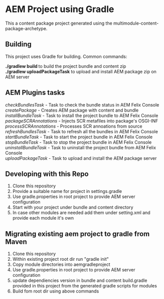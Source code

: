 AEM Project using Gradle
========

This a content package project generated using the multimodule-content-package-archetype.

Building
--------

This project uses Gradle for building. Common commands:

<b>./gradlew build </b> to build the project bundle and content zip<br> 
<b>./gradlew uploadPackageTask</b> to upload and install AEM package zip on AEM server

AEM Plugins tasks
-----------------
<i>checkBundlesTask </i>- Task to check the bundle status in AEM Felix Console<br>
<i>createPackage </i>- Creates AEM package with content and bundle<br>
<i>installBundleTask </i>- Task to install the project bundle to AEM Felix Console<br>
<i>packageSCRAnnotations </i>- Injects SCR metafiles into package's OSGI-INF<br>
<i>processSCRAnnotations </i>- Processes SCR annoations from source<br>
<i>refreshBundlesTask </i>- Task to refresh all the bundles in AEM Felix Console<br>
<i>startBundleTask </i>- Task to start the project bundle in AEM Felix Console<br>
<i>stopBundleTask </i>- Task to stop the project bundle in AEM Felix Console<br>
<i>uninstallBundleTask </i>- Task to uninstall the project bundle from AEM Felix Console<br>
<i>uploadPackageTask </i>- Task to upload and install the AEM package server<br>


Developing with this Repo
--------

1. Clone this repository
2. Provide a suitable name for project in settings.gradle
3. Use gradle.properties in root project to provide AEM server configuration
4. Start with your project under bundle and content directory
5. In case other modules are needed add them under setting.xml and provide each module it's own 



Migrating existing aem project to gradle from Maven
--------

1. Clone this repository
2. Within existing project root dir run "gradle init"
3. Copy module directories into aemgradleproject
4. Use gradle.properties in root project to provide AEM server configuration
5. update dependiencies version in bundle and content build.gradle provided in this project from the generated gradle scripts for modules
6. Build fom root dir using above commands
